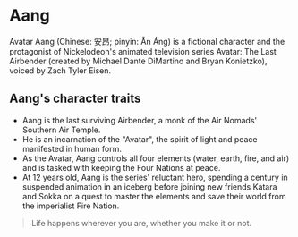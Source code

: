 # Aang

Avatar Aang (Chinese: 安昂; pinyin: Ān Áng) is a fictional character and the protagonist of Nickelodeon's animated television series Avatar: The Last Airbender (created by Michael Dante DiMartino and Bryan Konietzko), voiced by Zach Tyler Eisen.

## Aang's character traits
* Aang is the last surviving Airbender, a monk of the Air Nomads' Southern Air Temple.
* He is an incarnation of the "Avatar", the spirit of light and peace manifested in human form. 
* As the Avatar, Aang controls all four elements (water, earth, fire, and air) and is tasked with keeping the Four Nations at peace. 
* At 12 years old, Aang is the series' reluctant hero, spending a century in suspended animation in an iceberg before joining new friends Katara and Sokka on a quest to master the elements and save their world from the imperialist Fire Nation.

> Life happens wherever you are, whether you make it or not.